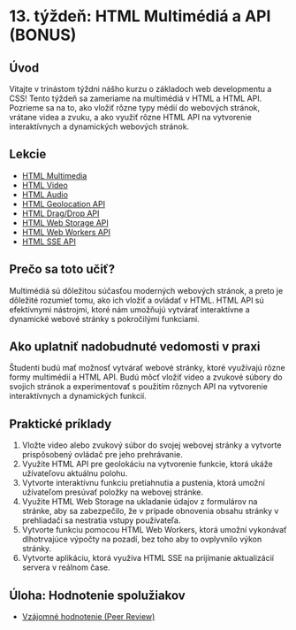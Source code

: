 # 13. týždeň: HTML Multimédiá a API (BONUS)

## Úvod

Vitajte v trinástom týždni nášho kurzu o základoch web developmentu a CSS! Tento týždeň sa zameriame na multimédiá v HTML a HTML API. Pozrieme sa na to, ako vložiť rôzne typy médií do webových stránok, vrátane videa a zvuku, a ako využiť rôzne HTML API na vytvorenie interaktívnych a dynamických webových stránok.

## Lekcie

- [HTML Multimedia](https://www.w3schools.com/html/html_media.asp)
- [HTML Video](https://www.w3schools.com/html/html5_video.asp)
- [HTML Audio](https://www.w3schools.com/html/html5_audio.asp)
- [HTML Geolocation API](https://www.w3schools.com/html/html5_geolocation.asp)
- [HTML Drag/Drop API](https://www.w3schools.com/html/html5_draganddrop.asp)
- [HTML Web Storage API](https://www.w3schools.com/html/html5_webstorage.asp)
- [HTML Web Workers API](https://www.w3schools.com/html/html5_webworkers.asp)
- [HTML SSE API](https://www.w3schools.com/html/html5_serversentevents.asp)

## Prečo sa toto učiť?

Multimédiá sú dôležitou súčasťou moderných webových stránok, a preto je dôležité rozumieť tomu, ako ich vložiť a ovládať v HTML. HTML API sú efektívnymi nástrojmi, ktoré nám umožňujú vytvárať interaktívne a dynamické webové stránky s pokročilými funkciami.

## Ako uplatniť nadobudnuté vedomosti v praxi

Študenti budú mať možnosť vytvárať webové stránky, ktoré využívajú rôzne formy multimédií a HTML API. Budú môcť vložiť video a zvukové súbory do svojich stránok a experimentovať s použitím rôznych API na vytvorenie interaktívnych a dynamických funkcií.

## Praktické príklady

1. Vložte video alebo zvukový súbor do svojej webovej stránky a vytvorte prispôsobený ovládač pre jeho prehrávanie.
2. Využite HTML API pre geolokáciu na vytvorenie funkcie, ktorá ukáže užívateľovu aktuálnu polohu.
3. Vytvorte interaktívnu funkciu pretiahnutia a pustenia, ktorá umožní užívateľom presúvať položky na webovej stránke.
4. Využite HTML Web Storage na ukladanie údajov z formulárov na stránke, aby sa zabezpečilo, že v prípade obnovenia obsahu stránky v prehliadači sa nestratia vstupy používateľa.
5. Vytvorte funkciu pomocou HTML Web Workers, ktorá umožní vykonávať dlhotrvajúce výpočty na pozadí, bez toho aby to ovplyvnilo výkon stránky.
6. Vytvorte aplikáciu, ktorá využíva HTML SSE na prijímanie aktualizácií servera v reálnom čase.

## Úloha: Hodnotenie spolužiakov

- [Vzájomné hodnotenie (Peer Review)](/2_rocnik/1_polrok/lekcie/PeerReview.md)
